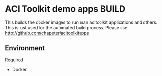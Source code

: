 ACI Toolkit demo apps BUILD
====================

This builds the docker images to run man acitoolkit applications and others.  This is just used for the automated build process.  Please use:
http://github.com/chapeter/acitoolkitapps




## Environment

Required

* Docker
